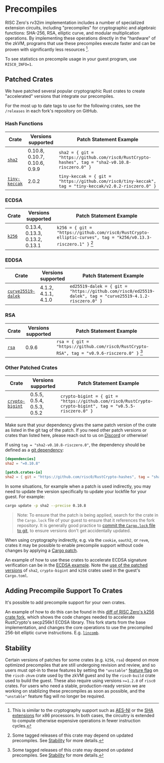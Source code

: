 # Precompiles

RISC Zero's rv32im implementation includes a number of specialized extension
circuits, including "precompiles" for cryptographic and algebraic functions: SHA-256,
RSA, elliptic curve, and modular multiplication operations.
By implementing these operations directly in the "hardware" of
the zkVM, programs that use these precompiles execute faster and can be proven
with significantly less resources [^1].

To see statistics on precompile usage in your guest program, use `RISC0_INFO=1`.

## Patched Crates

We have patched several popular cryptographic Rust crates to create
"accelerated" versions that integrate our precompiles.

For the most up to date tags to use for the following crates, see the `/releases` in
each fork's repository on GitHub.

### Hash Functions

| Crate                                                         | Versions supported            | Patch Statement Example                                                                          |
| ------------------------------------------------------------- | ----------------------------- | ------------------------------------------------------------------------------------------------ |
| [`sha2`](https://github.com/risc0/RustCrypto-hashes/releases) | 0.10.8, 0.10.7, 0.10.6, 0.9.9 | `sha2 = { git = "https://github.com/risc0/RustCrypto-hashes", tag = "sha2-v0.10.8-risczero.0" }` |
| [`tiny-keccak`](https://github.com/risc0/tiny-keccak/releases) | 2.0.2 | `tiny-keccak = { git = "https://github.com/risc0/tiny-keccak", tag = "tiny-keccak/v2.0.2-risczero.0" }` |

### ECDSA

| Crate                                                                  | Versions supported             | Patch Statement Example                                                                                        |
| ---------------------------------------------------------------------- | ------------------------------ | -------------------------------------------------------------------------------------------------------------- |
| [`k256`](https://github.com/risc0/RustCrypto-elliptic-curves/releases) | 0.13.4, 0.13.3, 0.13.2, 0.13.1 | `k256 = { git = "https://github.com/risc0/RustCrypto-elliptic-curves", tag = "k256/v0.13.3-risczero.1" }` [^2] |

### EDDSA

| Crate                                                                    | Versions supported  | Patch Statement Example                                                                                   |
| ------------------------------------------------------------------------ | ------------------- | --------------------------------------------------------------------------------------------------------- |
| [`curve25519-dalek`](https://github.com/risc0/curve25519-dalek/releases) | 4.1.2, 4.1.1, 4.1.0 | `ed25519-dalek = { git = "https://github.com/risc0/ed25519-dalek", tag = "curve25519-4.1.2-risczero.0" }` |

### RSA

| Crate                                                     | Versions supported | Patch Statement Example                                                                     |
| --------------------------------------------------------- | ------------------ | ------------------------------------------------------------------------------------------- |
| [`rsa`](https://github.com/risc0/RustCrypto-RSA/releases) | 0.9.6              | `rsa = { git = "https://github.com/risc0/RustCrypto-RSA", tag = "v0.9.6-risczero.0" }` [^2] |

### Other Patched Crates

| Crate                                                                         | Versions supported         | Patch Statement Example                                                                                    |
| ----------------------------------------------------------------------------- | -------------------------- | ---------------------------------------------------------------------------------------------------------- |
| [`crypto-bigint`](https://github.com/risc0/RustCrypto-crypto-bigint/releases) | 0.5.5, 0.5.4, 0.5.3, 0.5.2 | `crypto-bigint = { git = "https://github.com/risc0/RustCrypto-crypto-bigint", tag = "v0.5.5-risczero.0" }` |

Make sure that your dependency gives the same patch version of the crate as listed in
the git tag of the patch. If you need other patch versions or crates than listed here, please reach
out to us on [Discord][discord-url] or otherwise!

If using `tag = "sha2-v0.10.8-risczero.0"`, the dependency should be defined as a
[git dependency][git-dep]:

```toml
[dependencies]
sha2 = "=0.10.8"

[patch.crates-io]
sha2 = { git = "https://github.com/risc0/RustCrypto-hashes", tag = "sha2-v0.10.8-risczero.0" }
```

In some situations, for example when a patch is used indirectly, you may
need to update the version specifically to update your lockfile for your guest.
For example:

```sh
cargo update -p sha2 --precise 0.10.8
```

> Note: To ensure that the patch is being applied, search for the crate in the `Cargo.lock` file
> of your guest to ensure that it references the fork repository. It is generally good practice to
> [commit the `Cargo.lock` file to git][commit-lockfile], to ensure versions don't get accidentally updated.

When using cryptography indirectly, e.g. via the `cookie`, `oauth2`, or `revm`,
crates it may be possible to enable precompile support without code changes by
applying a [Cargo patch][cargo-patch].

An example of how to use these crates to accelerate ECDSA signature verification
can be in the [ECDSA example][ecdsa]. Note the [use of the patched
versions][ecdsa-patched] of `sha2`, `crypto-bigint` and `k256` crates used in
the guest's `Cargo.toml`.

## Adding Precompile Support To Crates

It's possible to add precompile support for your own crates.

An example of how to do this can be found in this [diff of RISC Zero's k256
crate fork][k256-diff], which shows the code changes needed to accelerate
RustCrypto's secp256k1 ECDSA library. This fork starts from the base
implementation, and changes the core operations to use the precompiled 256-bit
elliptic curve instructions. E.g. [`lincomb`][lincomb].

## Stability

Certain versions of patches for some crates (e.g. `k256`, `rsa`) depend on more optimized
precompiles that are still undergoing revision and review, and so users must opt-in to these
features by setting the `"unstable"` [feature flag][feature-flag] on the `risc0-zkvm` crate used by
the zkVM guest and by the `risc0-build` crate used to build the guest. These also require using
versions `>=1.2.0` of `risc0` crates. For users who need a stable, production-ready version we are
working on stablizing these precompiles as soon as possible, and the `"unstable"` feature flag will
no longer be required.

[^1]: This is similar to the cryptography support such as [AES-NI] or the [SHA
    extensions] for x86 processors. In both cases, the circuitry is extended to
    compute otherwise expensive operations in fewer instruction cycles.

[^2]: Some tagged releases of this crate may depend on updated precompiles.
    See [Stability](#stability) for more details.

[AES-NI]: https://en.wikipedia.org/wiki/AES_instruction_set#x86_architecture_processors
[cargo-patch]: https://doc.rust-lang.org/cargo/reference/overriding-dependencies.html#the-patch-section
[commit-lockfile]: https://blog.rust-lang.org/2023/08/29/committing-lockfiles.html
[discord-url]: https://discord.gg/risczero
[ecdsa]: https://github.com/risc0/risc0/tree/release-1.2/examples/ecdsa
[ecdsa-patched]: https://github.com/risc0/risc0/blob/release-1.2/examples/ecdsa/methods/guest/Cargo.toml#L13-L18
[feature-flag]: https://doc.rust-lang.org/cargo/reference/features.html#dependency-features
[git-dep]: https://doc.rust-lang.org/cargo/reference/specifying-dependencies.html#specifying-dependencies-from-git-repositories
[k256-diff]: https://github.com/risc0/RustCrypto-elliptic-curves/compare/k256/v0.13.3..k256/v0.13.3-risczero.1
[lincomb]: https://github.com/risc0/RustCrypto-elliptic-curves/blob/k256/v0.13.3-risczero.1/k256/src/arithmetic/mul.rs#L349-L377
[SHA extensions]: https://en.wikipedia.org/wiki/Intel_SHA_extensions
